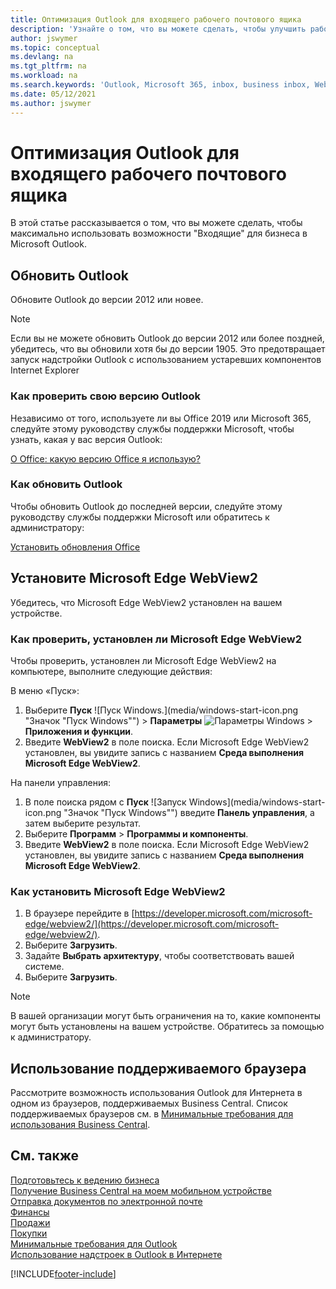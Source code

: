 ```yaml
---
title: Оптимизация Outlook для входящего рабочего почтового ящика
description: 'Узнайте о том, что вы можете сделать, чтобы улучшить работу с "Входящие" для бизнеса в Microsoft Outlook.'
author: jswymer
ms.topic: conceptual
ms.devlang: na
ms.tgt_pltfrm: na
ms.workload: na
ms.search.keywords: 'Outlook, Microsoft 365, inbox, business inbox, WebView2, Edge, addin, add-in'
ms.date: 05/12/2021
ms.author: jswymer
---
```

# <a name="optimizing-outlook-for-your-business-inbox"></a>Оптимизация Outlook для входящего рабочего почтового ящика

В этой статье рассказывается о том, что вы можете сделать, чтобы максимально использовать возможности "Входящие" для бизнеса в Microsoft Outlook. 

## <a name="update-outlook"></a>Обновить Outlook

Обновите Outlook до версии 2012 или новее.

> [!NOTE]
> Если вы не можете обновить Outlook до версии 2012 или более поздней, убедитесь, что вы обновили хотя бы до версии 1905. Это предотвращает запуск надстройки Outlook с использованием устаревших компонентов Internet Explorer

### <a name="how-to-check-your-version-of-outlook"></a>Как проверить свою версию Outlook

Независимо от того, используете ли вы Office 2019 или Microsoft 365, следуйте этому руководству службы поддержки Microsoft, чтобы узнать, какая у вас версия Outlook:  

[О Office: какую версию Office я использую?](https://support.microsoft.com/office/about-office-what-version-of-office-am-i-using-932788b8-a3ce-44bf-bb09-e334518b8b19)

### <a name="how-to-update-outlook"></a>Как обновить Outlook

Чтобы обновить Outlook до последней версии, следуйте этому руководству службы поддержки Microsoft или обратитесь к администратору:

[Установить обновления Office](https://support.microsoft.com/office/install-office-updates-2ab296f3-7f03-43a2-8e50-46de917611c5)

## <a name="install-microsoft-edge-webview2"></a>Установите Microsoft Edge WebView2

Убедитесь, что Microsoft Edge WebView2 установлен на вашем устройстве.

### <a name="how-to-check-if-microsoft-edge-webview2-is-installed"></a>Как проверить, установлен ли Microsoft Edge WebView2

Чтобы проверить, установлен ли Microsoft Edge WebView2 на компьютере, выполните следующие действия:

В меню «Пуск»:

1. Выберите **Пуск** ![Пуск Windows.](media/windows-start-icon.png "Значок "Пуск Windows"") > **Параметры** ![Параметры Windows](media/windows-settings-icon.png "Значок настроек Windows") > **Приложения и функции**.
2. Введите **WebView2** в поле поиска. Если Microsoft Edge WebView2 установлен, вы увидите запись с названием **Среда выполнения Microsoft Edge WebView2**.

На панели управления:

1. В поле поиска рядом с **Пуск** ![Запуск Windows](media/windows-start-icon.png "Значок "Пуск Windows"") введите **Панель управления**, а затем выберите результат.
2. Выберите **Программ** > **Программы и компоненты**.
3. Введите **WebView2** в поле поиска. Если Microsoft Edge WebView2 установлен, вы увидите запись с названием **Среда выполнения Microsoft Edge WebView2**.

### <a name="how-to-install-microsoft-edge-webview2"></a>Как установить Microsoft Edge WebView2

1. В браузере перейдите в [https://developer.microsoft.com/microsoft-edge/webview2/](https://developer.microsoft.com/microsoft-edge/webview2/).
2. Выберите **Загрузить**.
3. Задайте **Выбрать архитектуру**, чтобы соответствовать вашей системе.
4. Выберите **Загрузить**.

> [!NOTE]
> В вашей организации могут быть ограничения на то, какие компоненты могут быть установлены на вашем устройстве. Обратитесь за помощью к администратору.

## <a name="use-a-supported-browser"></a>Использование поддерживаемого браузера

Рассмотрите возможность использования Outlook для Интернета в одном из браузеров, поддерживаемых Business Central. Список поддерживаемых браузеров см. в [Минимальные требования для использования Business Central](product-requirements.md#browsers).

## <a name="see-also"></a>См. также

[Подготовьтесь к ведению бизнеса](ui-get-ready-business.md)  
[Получение Business Central на моем мобильном устройстве](install-mobile-app.md)  
[Отправка документов по электронной почте](ui-how-send-documents-email.md)  
[Финансы](finance.md)  
[Продажи](sales-manage-sales.md)  
[Покупки](purchasing-manage-purchasing.md)  
[Минимальные требования для Outlook](product-requirements.md#outlook)  
[Использование надстроек в Outlook в Интернете](https://support.office.com/article/Using-Add-ins-in-Outlook-on-the-web-8f2ce816-5df4-44a5-958c-f7f9d6dabdce?appver=OWB150)  


[!INCLUDE[footer-include](includes/footer-banner.md)]
